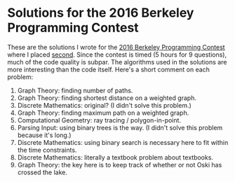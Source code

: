 # Solutions for the 2016 Berkeley Programming Contest

These are the solutions I wrote for the [2016 Berkeley Programming Contest](http://inst.eecs.berkeley.edu/~ctest/f2016-contest/) where I placed [second](http://inst.eecs.berkeley.edu/~ctest/contest/rankings.html). Since the contest is timed (5 hours for 9 questions), much of the code quality is subpar. The algorithms used in the solutions are more interesting than the code itself. Here's a short comment on each problem:

1. Graph Theory: finding number of paths.
2. Graph Theory: finding shortest distance on a weighted graph.
3. Discrete Mathematics: original? (I didn't solve this problem.)
4. Graph Theory: finding maximum path on a weighted graph.
5. Computational Geometry: ray tracing / polygon-in-point.
6. Parsing Input: using binary trees is the way. (I didn't solve this problem because it's long.)
7. Discrete Mathematics: using binary search is necessary here to fit within the time constraints.
8. Discrete Mathematics: literally a textbook problem about textbooks.
9. Graph Theory: the key here is to keep track of whether or not Oski has crossed the lake.
